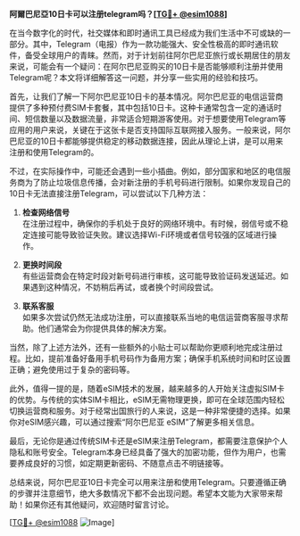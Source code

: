 **阿爾巴尼亞10日卡可以注册telegram吗？[[TG💪+ @esim1088](https://t.me/s/esim1088)]**

在当今数字化的时代，社交媒体和即时通讯工具已经成为我们生活中不可或缺的一部分。其中，Telegram（电报）作为一款功能强大、安全性极高的即时通讯软件，备受全球用户的青睐。然而，对于计划前往阿尔巴尼亚旅行或长期居住的朋友来说，可能会有一个疑问：在阿尔巴尼亚购买的10日卡是否能够顺利注册并使用Telegram呢？本文将详细解答这一问题，并分享一些实用的经验和技巧。

首先，让我们了解一下阿尔巴尼亚10日卡的基本情况。阿尔巴尼亚的电信运营商提供了多种预付费SIM卡套餐，其中包括10日卡。这种卡通常包含一定的通话时间、短信数量以及数据流量，非常适合短期游客使用。对于想要使用Telegram等应用的用户来说，关键在于这张卡是否支持国际互联网接入服务。一般来说，阿尔巴尼亚的10日卡都能够提供稳定的移动数据连接，因此从理论上讲，是可以用来注册和使用Telegram的。

不过，在实际操作中，可能还会遇到一些小插曲。例如，部分国家和地区的电信服务商为了防止垃圾信息传播，会对新注册的手机号码进行限制。如果你发现自己的10日卡无法直接注册Telegram，可以尝试以下几种方法：

1. **检查网络信号**  
   在注册过程中，确保你的手机处于良好的网络环境中。有时候，弱信号或不稳定连接可能导致验证失败。建议选择Wi-Fi环境或者信号较强的区域进行操作。

2. **更换时间段**  
   有些运营商会在特定时段对新号码进行审核，这可能导致验证码发送延迟。如果遇到这种情况，不妨稍后再试，或者换个时间段尝试。

3. **联系客服**  
   如果多次尝试仍然无法成功注册，可以直接联系当地的电信运营商客服寻求帮助。他们通常会为你提供具体的解决方案。

当然，除了上述方法外，还有一些额外的小贴士可以帮助你更顺利地完成注册过程。比如，提前准备好备用手机号码作为备用方案；确保手机系统时间和时区设置正确；避免使用过于复杂的密码等。

此外，值得一提的是，随着eSIM技术的发展，越来越多的人开始关注虚拟SIM卡的优势。与传统的实体SIM卡相比，eSIM无需物理更换，即可在全球范围内轻松切换运营商和服务。对于经常出国旅行的人来说，这是一种非常便捷的选择。如果你对eSIM感兴趣，可以通过搜索“阿尔巴尼亚 eSIM”了解更多相关信息。

最后，无论你是通过传统SIM卡还是eSIM来注册Telegram，都需要注意保护个人隐私和账号安全。Telegram本身已经具备了强大的加密功能，但作为用户，也需要养成良好的习惯，如定期更新密码、不随意点击不明链接等。

总结来说，阿尔巴尼亚10日卡完全可以用来注册和使用Telegram。只要遵循正确的步骤并注意细节，绝大多数情况下都不会出现问题。希望本文能为大家带来帮助！如果你还有其他疑问，欢迎随时留言讨论。

[[TG💪+ @esim1088](https://t.me/s/esim1088) ![Image](https://i.postimg.cc/4NQfJmqS/Snipaste-2025-05-13-00-14-12.png)]